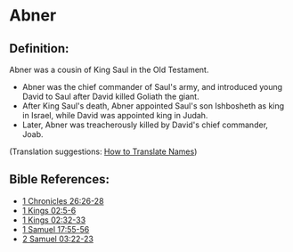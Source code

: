 # Abner #

## Definition: ##

Abner was a cousin of King Saul in the Old Testament.

* Abner was the chief commander of Saul's army, and introduced young David to Saul after David killed Goliath the giant.
* After King Saul's death, Abner appointed Saul's son Ishbosheth as king in Israel, while David was appointed king in Judah.
* Later, Abner was treacherously killed by David's chief commander, Joab.

(Translation suggestions: [How to Translate Names](en/ta-vol1/translate/man/translate-names))

## Bible References: ##

* [1 Chronicles 26:26-28](en/tn/1ch/help/26/26)
* [1 Kings 02:5-6](en/tn/1ki/help/02/05)
* [1 Kings 02:32-33](en/tn/1ki/help/02/32)
* [1 Samuel 17:55-56](en/tn/1sa/help/17/55)
* [2 Samuel 03:22-23](en/tn/2sa/help/03/22)